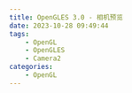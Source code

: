 ```yaml
---
title: OpenGLES 3.0 - 相机预览
date: 2023-10-28 09:49:44
tags:
    - OpenGL
    - OpenGLES
    - Camera2
categories:
    - OpenGL
---
```

